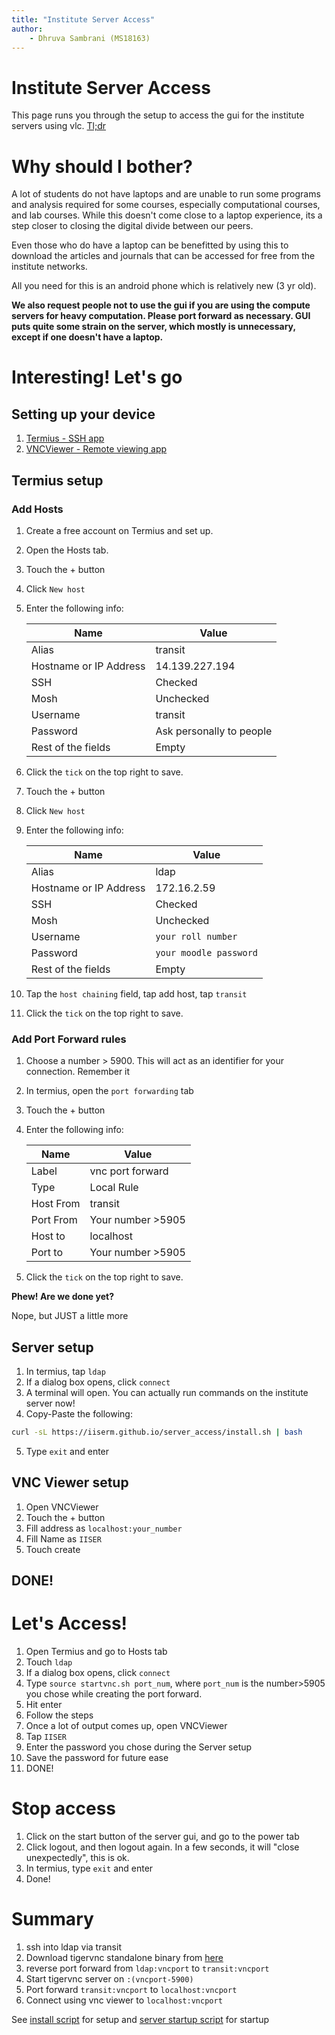 ```yaml
---
title: "Institute Server Access"
author:
    - Dhruva Sambrani (MS18163)
---
```

# Institute Server Access

This page runs you through the setup to access the gui for the institute servers using vlc. [Tl;dr](#summary)

# Why should I bother?

A lot of students do not have laptops and are unable to run some programs and analysis required for some courses, especially computational courses, and lab courses. While this doesn't come close to a laptop experience, its a step closer to closing the digital divide between our peers.

Even those who do have a laptop can be benefitted by using this to download the articles and journals that can be accessed for free from the institute networks. 

All you need for this is an android phone which is relatively new (3 yr old).

**We also request people not to use the gui if you are using the compute servers for heavy computation. Please port forward as necessary. GUI puts quite some strain on the server, which mostly is unnecessary, except if one doesn't have a laptop.** 

# Interesting! Let's go

## Setting up your device

1. [Termius - SSH app](https://www.termius.com/android)
2. [VNCViewer - Remote viewing app](https://www.realvnc.com/en/connect/download/viewer/)

## Termius setup

### Add Hosts

1. Create a free account on Termius and set up.
2. Open the Hosts tab.
3. Touch the + button
4. Click `New host`
5. Enter the following info:

    | Name                   | Value                    |
    | ---------------------- | ------------------------ |
    | Alias                  | transit                  |
    | Hostname or IP Address | 14.139.227.194           |
    | SSH                    | Checked                  |
    | Mosh                   | Unchecked                |
    | Username               | transit                  |
    | Password               | Ask personally to people |
    | Rest of the fields     | Empty                    |

6. Click the `tick` on the top right to save.
7. Touch the + button
8. Click `New host`
9. Enter the following info:

    | Name                   | Value                  |
    | ---------------------- | ---------------------- |
    | Alias                  | ldap                   |
    | Hostname or IP Address | 172.16.2.59            |
    | SSH                    | Checked                |
    | Mosh                   | Unchecked              |
    | Username               | `your roll number`     |
    | Password               | `your moodle password` |
    | Rest of the fields     | Empty                  |

10. Tap the `host chaining` field, tap add host, tap `transit`
11. Click the `tick` on the top right to save.

### Add Port Forward rules

1. Choose a number > 5900. This will act as an identifier for your connection. Remember it
2. In termius, open the `port forwarding` tab
3. Touch the + button
4. Enter the following info:

    | Name      | Value             |
    | --------- | ----------------- |
    | Label     | vnc port forward  |
    | Type      | Local Rule        |
    | Host From | transit           |
    | Port From | Your number >5905 |
    | Host to   | localhost         |
    | Port to   | Your number >5905 |

5. Click the `tick` on the top right to save.

**Phew! Are we done yet?**

Nope, but JUST a little more

## Server setup

1. In termius, tap `ldap`
2. If a dialog box opens, click `connect`
3. A terminal will open. You can actually run commands on the institute server now!
4. Copy-Paste the following:
```bash
curl -sL https://iiserm.github.io/server_access/install.sh | bash
```

5. Type `exit` and enter

## VNC Viewer setup

1. Open VNCViewer
2. Touch the + button
3. Fill address as `localhost:your_number`
4. Fill Name as `IISER`
5. Touch create

## DONE!

# Let's Access!

1. Open Termius and go to Hosts tab
2. Touch `ldap`
3. If a dialog box opens, click `connect`
4. Type `source startvnc.sh port_num`, where `port_num` is the number>5905 you chose while creating the port forward.
5. Hit enter
6. Follow the steps
7. Once a lot of output comes up, open VNCViewer
8. Tap `IISER`
9. Enter the password you chose during the Server setup
10. Save the password for future ease
11. DONE!

# Stop access

1. Click on the start button of the server gui, and go to the power tab
2. Click logout, and then logout again. In a few seconds, it will "close unexpectedly", this is ok.
3. In termius, type `exit` and enter
4. Done!

# Summary

1. ssh into ldap via transit
2. Download tigervnc standalone binary from [here](https://bintray.com/tigervnc/stable/tigervnc#files)
3. reverse port forward from `ldap:vncport` to `transit:vncport`
4. Start tigervnc server on `:(vncport-5900)`
5. Port forward `transit:vncport` to `localhost:vncport`
6. Connect using vnc viewer to `localhost:vncport`

See [install script](install.sh) for setup and [server startup script](startvnc.sh) for startup

